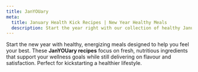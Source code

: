 ```yaml
---
title: JanYOUary
meta:
  title: January Health Kick Recipes | New Year Healthy Meals
  description: Start the year right with our collection of healthy January recipes. Nutritious, satisfying meals to help you meet your New Year wellness goals.
---
```


Start the new year with healthy, energizing meals designed to help you feel your best. These **JanYOUary recipes** focus on fresh, nutritious ingredients that support your wellness goals while still delivering on flavour and satisfaction. Perfect for kickstarting a healthier lifestyle.
